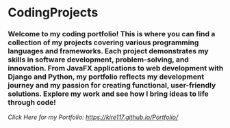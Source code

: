 # CodingProjects

### Welcome to my coding portfolio! This is where you can find a collection of my projects covering various programming languages and frameworks. Each project demonstrates my skills in software development, problem-solving, and innovation. From JavaFX applications to web development with Django and Python, my portfolio reflects my development journey and my passion for creating functional, user-friendly solutions. Explore my work and see how I bring ideas to life through code!

*Click Here for my Portfolio: https://kire117.github.io/Portfolio/*
